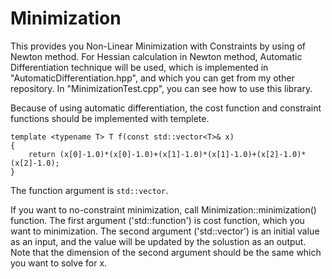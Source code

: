 # Minimization
This provides you Non-Linear Minimization with Constraints by using of Newton method.
For Hessian calculation in Newton method, Automatic Differentiation technique will be used,
which is implemented in "AutomaticDifferentiation.hpp", and which you can get from my other repository.
In "MinimizationTest.cpp", you can see how to use this library.

Because of using automatic differentiation, the cost function and constraint functions should be implemented with templete.

    template <typename T> T f(const std::vector<T>& x)
    {
        return (x[0]-1.0)*(x[0]-1.0)+(x[1]-1.0)*(x[1]-1.0)+(x[2]-1.0)*(x[2]-1.0);
    }
    
The function argument is `std::vector`. 

If you want to no-constraint minimization, call Minimization::minimization() function.
The first argument ('std::function') is cost function, which you want to minimization.
The second argument ('std::vector<double>') is an initial value as an input, 
and the value will be updated by the solustion as an output.
Note that the dimension of the second argument should be the same which you want to solve for x.
